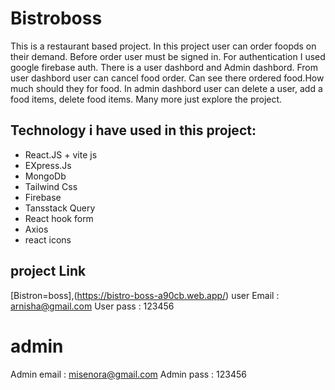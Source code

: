 # Bistroboss

This is a restaurant based project. In this project user can order foopds on their demand. Before order user must be signed in. For authentication I used google firebase auth. There is a user dashbord and Admin dashbord. From user dashbord user can cancel food order. Can see there ordered food.How much should they for food. In admin dashbord user can delete a user, add a food items, delete food items. Many more just explore the project.

## Technology i have used in this project:
- React.JS + vite js
- EXpress.Js
- MongoDb
- Tailwind Css
- Firebase
- Tansstack Query
- React hook form
- Axios
- react icons

## project Link
[Bistron=boss],(https://bistro-boss-a90cb.web.app/)
user Email : arnisha@gmail.com
User pass : 123456
# admin
Admin email : misenora@gmail.com
Admin pass : 123456
